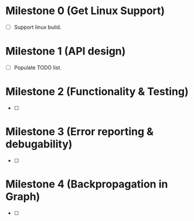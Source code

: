 # Milestone 0 (Get Linux Support)
- [ ]  Support linux build.

# Milestone 1 (API design)
- [ ] Populate TODO list.

# Milestone 2 (Functionality & Testing)
- [ ] 

# Milestone 3 (Error reporting & debugability)
- [ ] 

# Milestone 4 (Backpropagation in Graph)
- [ ] 
